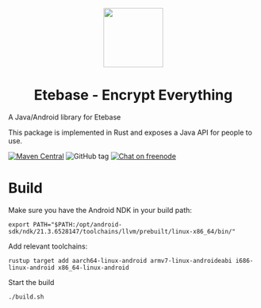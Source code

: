 <p align="center">
  <img width="120" src="https://github.com/etesync/etesync-web/blob/master/src/images/logo.svg" />
  <h1 align="center">Etebase - Encrypt Everything</h1>
</p>

A Java/Android library for Etebase

This package is implemented in Rust and exposes a Java API for people to use.

[![Maven Central](https://img.shields.io/maven-central/v/com.etebase/client.svg?label=Maven%20Central)](https://search.maven.org/search?q=g:%22com.etebase%22%20AND%20a:%22client%22)
![GitHub tag](https://img.shields.io/github/tag/etesync/etebase-java.svg)
[![Chat on freenode](https://img.shields.io/badge/chat-IRC%20|%20Matrix%20|%20Web-blue.svg)](https://www.etebase.com/community-chat/)

# Build

Make sure you have the Android NDK in your build path:

```
export PATH="$PATH:/opt/android-sdk/ndk/21.3.6528147/toolchains/llvm/prebuilt/linux-x86_64/bin/"
```

Add relevant toolchains:

```
rustup target add aarch64-linux-android armv7-linux-androideabi i686-linux-android x86_64-linux-android
```

Start the build

```
./build.sh
```

